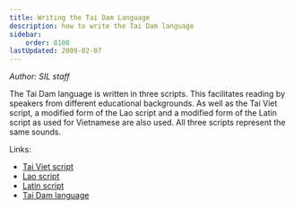 ```yaml
---
title: Writing the Tai Dam Language
description: how to write the Tai Dam language
sidebar:
    order: 8100
lastUpdated: 2009-02-07
---
```


_Author: SIL staff_

The Tai Dam language is written in three scripts. This facilitates reading by speakers from different educational backgrounds. As well as the Tai Viet script, a modified form of the Lao script and a modified form of the Latin script as used for Vietnamese are also used. All three scripts represent the same sounds.

Links:

* [Tai Viet script](https://writingsystems.info/scrlang/script-tavt)
* <u>Lao script</u>
* [Latin script](https://writingsystems.info/scrlang/script-latn)
* [Tai Dam language](https://writingsystems.info/scrlang/lang-blt)